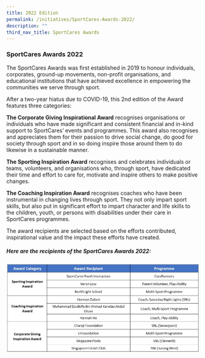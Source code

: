 ```yaml
---
title: 2022 Edition
permalink: /initiatives/SportCares-Awards-2022/
description: ""
third_nav_title: SportCares Awards
---
```

### SportCares Awards 2022

The SportCares Awards was first established in 2019 to honour individuals, corporates, ground-up movements, non-profit organisations, and educational institutions that have achieved excellence in empowering the communities we serve through sport.

After a two-year hiatus due to COVID-19, this 2nd edition of the Award features three categories: 

**The Corporate Giving Inspirational Award** recognises organisations or individuals who have made significant and consistent financial and in-kind support to SportCares’ events and programmes. This award also recognises and appreciates them for their passion to drive social change, do good for society through sport and in so doing inspire those around them to do likewise in a sustainable manner.

**The Sporting Inspiration Award** recognises and celebrates individuals or teams, volunteers, and organisations who, through sport, have dedicated their time and effort to care for, motivate and inspire others to make positive changes.

**The Coaching Inspiration Award** recognises coaches who have been instrumental in changing lives through sport. They not only impart sport skills, but also put in significant effort to impart character and life skills to the children, youth, or persons with disabilities under their care in SportCares programmes.

The award recipients are selected based on the efforts contributed, inspirational value and the impact these efforts have created. 

##### Here are the recipients of the SportCares Awards 2022:  
![](/images/Award%20Recipients%202022%20Website.jpg)